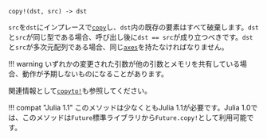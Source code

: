 ```
copy!(dst, src) -> dst
```

`src`を`dst`にインプレースで[`copy`](@ref)し、`dst`内の既存の要素はすべて破棄します。`dst`と`src`が同じ型である場合、呼び出し後に`dst == src`が成り立つべきです。`dst`と`src`が多次元配列である場合、同じ[`axes`](@ref)を持たなければなりません。

!!! warning
    いずれかの変更された引数が他の引数とメモリを共有している場合、動作が予期しないものになることがあります。


関連情報として[`copyto!`](@ref)も参照してください。

!!! compat "Julia 1.1"
    このメソッドは少なくともJulia 1.1が必要です。Julia 1.0では、このメソッドは`Future`標準ライブラリから`Future.copy!`として利用可能です。

